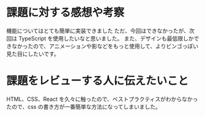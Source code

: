 # 課題に対する感想や考察

機能についてはとても簡単に実装できました
ただ、今回はできなかったが、次回は TypeScript を使用したいなと思いました。
また、デザインも最低限しかできなかったので、アニメーションや影などをもっと使用して、よりビンゴっぽい見た目にしたいです。

# 課題をレビューする人に伝えたいこと

HTML、CSS、React を久々に触ったので、ベストプラクティスがわからなかったので、css の書き方が一番簡単な方法になってしまいました。
